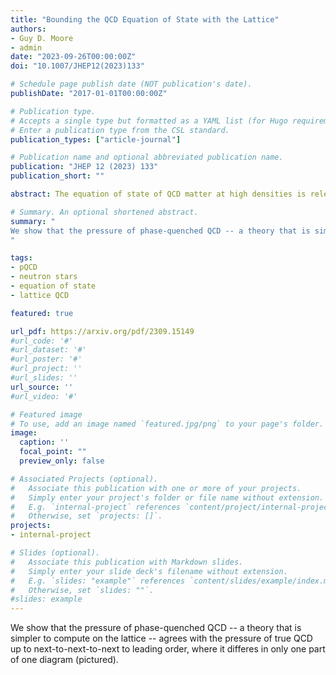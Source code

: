 ```yaml
---
title: "Bounding the QCD Equation of State with the Lattice"
authors:
- Guy D. Moore
- admin
date: "2023-09-26T00:00:00Z"
doi: "10.1007/JHEP12(2023)133"

# Schedule page publish date (NOT publication's date).
publishDate: "2017-01-01T00:00:00Z"

# Publication type.
# Accepts a single type but formatted as a YAML list (for Hugo requirements).
# Enter a publication type from the CSL standard.
publication_types: ["article-journal"]

# Publication name and optional abbreviated publication name.
publication: "JHEP 12 (2023) 133"
publication_short: ""

abstract: The equation of state of QCD matter at high densities is relevant for neutron star structure and for neutron star mergers and has been a focus of recent work.  We show how lattice QCD simulations, free of sign problems, can provide an *upper bound* on the pressure as a function of quark chemical potentials.  We show that at large chemical potentials this bound should become quite sharp; the difference between the upper bound on the pressure <math>$P_\mathrm{PQ}$</math> and the true pressure <math>$P$</math> is of order <math>$P_\mathrm{PQ}-P = O(\alpha_s^3 P)$</math>.  The corrections arise from a single Feynman diagram; its calculation would render remaining corrections <math>$O(\alpha_s^4 P)$</math>.

# Summary. An optional shortened abstract.
summary: "
We show that the pressure of phase-quenched QCD -- a theory that is simpler to compute on the lattice -- agrees with the pressure of true QCD up to next-to-next-to-next to leading order, where it differes in only one part of one diagram (pictured).
"

tags:
- pQCD
- neutron stars
- equation of state
- lattice QCD

featured: true

url_pdf: https://arxiv.org/pdf/2309.15149
#url_code: '#'
#url_dataset: '#'
#url_poster: '#'
#url_project: ''
#url_slides: ''
url_source: ''
#url_video: '#'

# Featured image
# To use, add an image named `featured.jpg/png` to your page's folder. 
image:
  caption: ''
  focal_point: ""
  preview_only: false

# Associated Projects (optional).
#   Associate this publication with one or more of your projects.
#   Simply enter your project's folder or file name without extension.
#   E.g. `internal-project` references `content/project/internal-project/index.md`.
#   Otherwise, set `projects: []`.
projects:
- internal-project

# Slides (optional).
#   Associate this publication with Markdown slides.
#   Simply enter your slide deck's filename without extension.
#   E.g. `slides: "example"` references `content/slides/example/index.md`.
#   Otherwise, set `slides: ""`.
#slides: example
---
```



We show that the pressure of phase-quenched QCD -- a theory that is simpler to compute on the lattice -- agrees with the pressure of true QCD up to next-to-next-to-next to leading order, where it differes in only one part of one diagram (pictured).